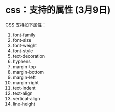 # css：支持的属性 (3月9日)

CSS 支持如下属性：

1. font-family
2. font-size
3. font-weight
4. font-style
5. text-decoration
6. hyphens
7. margin-top
8. margin-bottom
9. margin-left
10. margin-right
11. text-indent
12. text-align
13. vertical-align
14. line-height